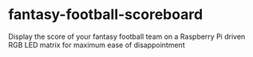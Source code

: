 # fantasy-football-scoreboard
Display the score of your fantasy football team on a Raspberry Pi driven RGB LED matrix for maximum ease of disappointment
